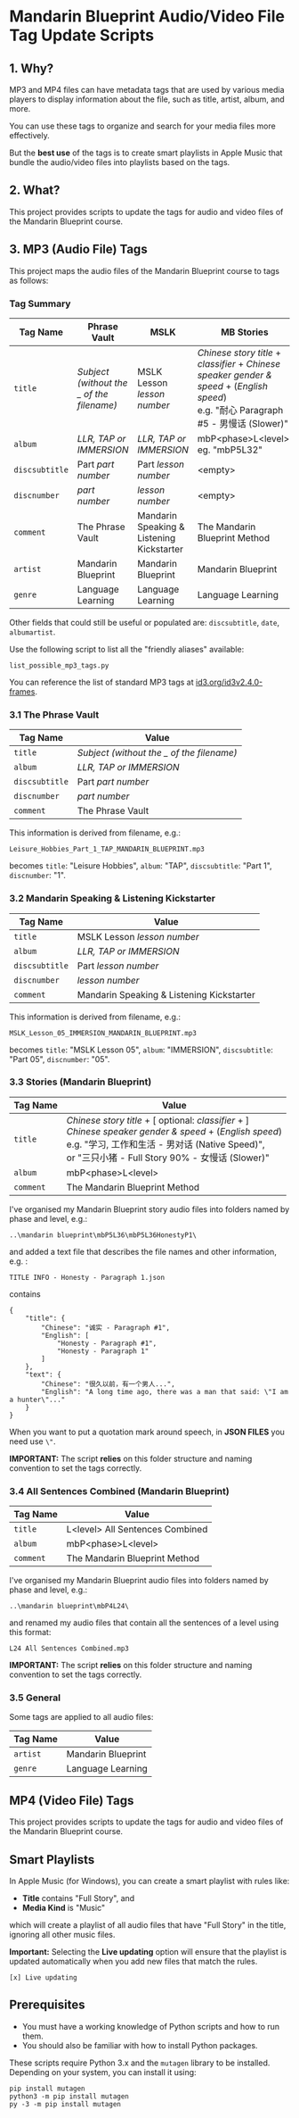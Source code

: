 # Mandarin Blueprint Audio/Video File Tag Update Scripts

## 1. Why?

MP3 and MP4 files can have metadata tags that are used by
various media players to display information about the file,
such as title, artist, album, and more.

You can use these tags to organize and search for your media files more effectively.

But the **best use** of the tags is to create smart playlists in Apple Music that bundle
the audio/video files into playlists based on the tags.

## 2. What?

This project provides scripts to update the tags for audio and video files of the Mandarin Blueprint course.

## 3. MP3 (Audio File) Tags

This project maps the audio files of the Mandarin Blueprint course to tags as follows:

### Tag Summary

| Tag Name | Phrase Vault | MSLK | MB Stories | MB Combined Sentences | 
|----------|-------|-------|-------|-------|
| `title` | *Subject (without the \_ of the filename)* | MSLK Lesson *lesson number* | *Chinese story title* + *classifier* + *Chinese speaker gender & speed* + (*English speed*) <br> e.g. "耐心 Paragraph #5 - 男慢话 (Slower)"| L\<level\> All Sentences Combined |
| `album` | *LLR, TAP or IMMERSION* | *LLR, TAP or IMMERSION* | mbP\<phase\>L\<level\>, eg. "mbP5L32" | mbP\<phase\>L\<level\> |
| `discsubtitle` | Part *part number* | Part *lesson number* | \<empty\> | \<empty\> |
| `discnumber` | *part number* | *lesson number* | \<empty\> | \<empty\> |
| `comment` | The Phrase Vault | Mandarin Speaking & Listening Kickstarter |  The Mandarin Blueprint Method | The Mandarin Blueprint Method |
| `artist` | Mandarin Blueprint | Mandarin Blueprint | Mandarin Blueprint | Mandarin Blueprint |
| `genre` | Language Learning | Language Learning | Language Learning | Language Learning |

Other fields that could still be useful or populated are: `discsubtitle`, `date`, `albumartist`.

Use the following script to list all the "friendly aliases" available:

    list_possible_mp3_tags.py

You can reference the list of standard MP3 tags at [id3.org/id3v2.4.0-frames](https://id3.org/id3v2.4.0-frames]).

### 3.1 The Phrase Vault

| Tag Name | Value |
|----------|-------| 
| `title` | *Subject (without the \_ of the filename)* |
| `album` | *LLR, TAP or IMMERSION* |
| `discsubtitle` | Part *part number* |
| `discnumber` | *part number* |
| `comment` | The Phrase Vault |

This information is derived from filename, e.g.:

    Leisure_Hobbies_Part_1_TAP_MANDARIN_BLUEPRINT.mp3

becomes `title`: "Leisure Hobbies", `album`: "TAP", `discsubtitle`: "Part 1", `discnumber`: "1".

### 3.2 Mandarin Speaking & Listening Kickstarter

| Tag Name | Value |
|----------|-------| 
| `title` | MSLK Lesson *lesson number* |
| `album` | *LLR, TAP or IMMERSION* |
| `discsubtitle` | Part *lesson number* |
| `discnumber` | *lesson number* |
| `comment` | Mandarin Speaking & Listening Kickstarter |

This information is derived from filename, e.g.:

    MSLK_Lesson_05_IMMERSION_MANDARIN_BLUEPRINT.mp3

becomes `title`: "MSLK Lesson 05", `album`: "IMMERSION", `discsubtitle`: "Part 05", `discnumber`: "05".

### 3.3 Stories (Mandarin Blueprint)

| Tag Name | Value |
|----------|-------| 
| `title` | *Chinese story title* + [ optional: *classifier* + ] <br> *Chinese speaker gender & speed* + (*English speed*) <br> e.g. "学习, 工作和生活 - 男对话 (Native Speed)", <br> or "三只小猪 - Full Story 90% - 女慢话 (Slower)" |
| `album` | mbP\<phase\>L\<level\> |
| `comment` | The Mandarin Blueprint Method |

I've organised my Mandarin Blueprint story audio files into folders named by phase and level, e.g.:

    ..\mandarin blueprint\mbP5L36\mbP5L36HonestyP1\

and added a text file that describes the file names and other information, e.g. :

    TITLE INFO - Honesty - Paragraph 1.json

contains

    {
        "title": {
            "Chinese": "诚实 - Paragraph #1",
            "English": [
                "Honesty - Paragraph #1",
                "Honesty - Paragraph 1"
            ]
        },
        "text": {
            "Chinese": "很久以前，有一个男人...",
            "English": "A long time ago, there was a man that said: \"I am a hunter\"..."
        }
    }

When you want to put a quotation mark around speech, in **JSON FILES** you need use `\"`.

**IMPORTANT:** The script **relies** on this folder structure and naming convention to set the tags correctly.

### 3.4 All Sentences Combined (Mandarin Blueprint)

| Tag Name | Value |
|----------|-------| 
| `title` | L\<level\> All Sentences Combined |
| `album` | mbP\<phase\>L\<level\> |
| `comment` | The Mandarin Blueprint Method |

I've organised my Mandarin Blueprint audio files into folders named by phase and level, e.g.:

    ..\mandarin blueprint\mbP4L24\

and renamed my audio files that contain all the sentences of a level using this format:

    L24 All Sentences Combined.mp3

**IMPORTANT:** The script **relies** on this folder structure and naming convention to set the tags correctly.

### 3.5 General
Some tags are applied to all audio files:

| Tag Name | Value |
|----------|-------| 
| `artist` | Mandarin Blueprint |
| `genre` | Language Learning |


## MP4 (Video File) Tags

This project provides scripts to update the tags for audio and video files of the Mandarin Blueprint course.

## Smart Playlists

In Apple Music (for Windows), you can create a smart playlist with rules like:
* **Title** contains "Full Story", and
* **Media Kind** is "Music"

which will create a playlist of all audio files that have "Full Story" in the title, ignoring all other music files.

**Important:** Selecting the **Live updating** option will ensure that the playlist is updated automatically when you add new files that match the rules.

    [x] Live updating

## Prerequisites

* You must have a working knowledge of Python scripts and how to run them.
* You should also be familiar with how to install Python packages.


These scripts require Python 3.x and the `mutagen` library to be installed.
Depending on your system, you can install it using:

    pip install mutagen
    python3 -m pip install mutagen
    py -3 -m pip install mutagen


